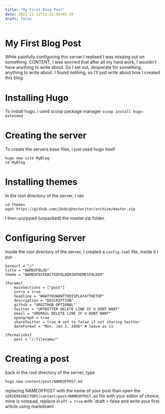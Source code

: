 ```yaml
---
title: "My First Blog Post"
date: 2022-11-12T12:51:42+05:30
draft: false
---
```

# My First Blog Post
While painfully configuring this server.I realised I was missing out on something. CONTENT, I was worried that after all my hard work, I wouldn't have anything to write about. So I set out, desperate for something, anything to write about.
I found nothing, so I'll just write about how I created this blog.
# Installing Hugo
To install hugo, i used scoop package manager
```scoop install hugo-extended```
# Creating the server
To create the servers base files, i just used hugo itself
```
hugo new site MyBlog
cd MyBlog
```
# Installing themes
In the root directory of the server, I ran
```
cd themes
wget https://github.com/jbub/ghostwriter/archive/master.zip
```
I then unzipped (unpacked) the master.zip folder.
# Configuring Server
Inside the root directory of the server, I created a `config.toml` file, inside it I put
```
baseurl = "/"
title = "NAMEOFBLOG"
theme = "NAMEOFEXTRACTEDFOLDERINTHEMESFOLDER"

[Params]
    mainSections = ["post"]
    intro = true
    headline = "WHATYOUWANTTODISPLAYATTHETOP"
    description = "DESCRIPTION"
    github = "URGITHUB OPTIONAL"
    twitter = "URTWITTER DELETE LINE IF U DONT WANT"
    email = "UREMAIL DELETE LINE IF U DONT WANT"
    opengraph = true
    shareTwitter = true # set to false if not sharing twitter
    dateFormat = "Mon, Jan 2, 2006" # leave as is

[Permalinks]
    post = "/:filename/"
```
# Creating a post
back in the root directory of the server, type
```
hugo new content/post/NAMEOFPOST.md
```
replacing NAMEOFPOST with the name of your post
than open the `SERVERDIRECTORY/content/post/NAMEOFPOST.md` file with your editor of choice, mine is notepad, replace `draft = true` with `draft = false and write your first article using markdown!